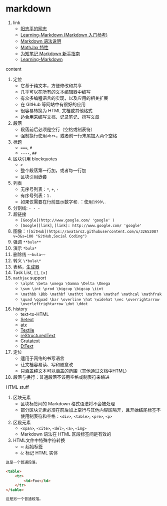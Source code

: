 # markdown

1. link
   * [阳志平的网志](http://www.yangzhiping.com/)
   * [Learning-Markdown (Markdown 入门参考)](http://xianbai.me/learn-md/index.html)
   * [Markdown 语法说明](http://wowubuntu.com/markdown/)
   * [MathJax 特性](http://meta.math.stackexchange.com/questions/5020/mathjax-basic-tutorial-and-quickreference)
   * [为知笔记 Markdown 新手指南](http://www.wiz.cn/medal-8)
   * [Learning-Markdown](http://xianbai.me/learn-md/index.html)

content

1. 定位
   * 它基于纯文本，方便修改和共享
   * 几乎可以在所有的文本编辑器中编写
   * 有众多编程语言的实现，以及应用的相关扩展
   * 在 GitHub 等网站中有很好的应用
   * 很容易转换为 HTML 文档或其他格式
   * 适合用来编写文档、记录笔记、撰写文章
2. 段落
   * 段落前后必须是空行（空格或制表符）
   * 强制换行使用`<br>`，或者前一行末尾加入两个空格
3. 标题
   * `===`, `#`
   * `----`, `##`
4. 区块引用 blockquotes
   * `>`
   * 整个段落第一行加，或者每一行加
   * 区块引用嵌套
5. 列表
   * 无序号列表：`*`, `+`, `-`
   * 有序号列表：`1.`
   * 如果仅需要在行前显示数字和`.`：使用`1990\.`
6. 分割线: `- - -`
7. 超链接
   * `[Google](http://www.google.com/ 'google' )`
   * `[Google][link]`, `[link]: http://www.google.com/ 'google'`
8. 图像：`![GitHub](https://avatars2.githubusercontent.com/u/3265208?v=3&s=100 "GitHub,Social Coding")`
9. 强调 `**bula**`
10. 演示 `*bula*`
11. 删除线 `~~bula~~`
12. 转义 `\*bula\*`
13. 表格，[生成器](http://jakebathman.github.io/Markdown-Table-Generator/)
14. Task List, `[]`, `[x]`
15. `mathjax` support
    * `\alpht \beta \omega \Gamma \Delta \Omega`
    * `\sum \int \prod \bigcup \bigcap \iint`
    * `\mathbb \Bbb \mathbf \mathtt \mathrm \mathsf \mathcal \mathfrak`
    * `\quad \qquad \bar \overline \hat \widehat \vec \overrightarrow \overleftrightarrow \dot \ddot`
16. history
    * text-to-HTML
    * [Setext](http://docutils.sourceforge.net/mirror/setext.html)
    * [atx](http://www.aaronsw.com/2002/atx/)
    * [Textile](http://textism.com/tools/textile/)
    * [reStructuredText](http://docutils.sourceforge.net/rst.html)
    * [Grutatext](http://www.triptico.com/software/grutatxt.html)
    * [EtText](http://ettext.taint.org/doc/)
17. 定位
    * 适用于网络的书写语言
    * 让文档容易读、写和随意改
    * 只涵盖纯文本可以涵盖的范围（其他通过文档中HTML）
18. 段落与换行：普通段落不该用空格或制表符来缩进

HTML stuff

1. 区块元素
   * 区块标签间的 Markdown 格式语法将不会被处理
   * 部分区块元素必须在前后加上空行与其他内容区隔开，且开始结尾标签不使用制表符和空格：`<div>`, `<table>`, `<pre>`, `<p>`
2. 区段元素
   * `<span>`, `<cite>`, `<del>`, `<a>`, `<img>`
   * Markdown 语法在 HTML 区段标签间是有效的
3. HTML文件中特殊字符转换
   * `<`: 起始标签
   * `&`: 标记 HTML 实体

```html
这是一个普通段落。

<table>
    <tr>
        <td>Foo</td>
    </tr>
</table>

这是另一个普通段落。
```
